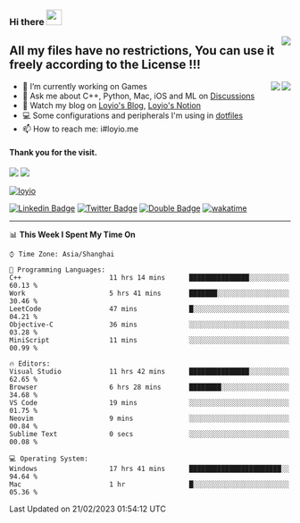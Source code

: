 <h3 align="left">Hi there <img src="https://media.giphy.com/media/hvRJCLFzcasrR4ia7z/giphy.gif" width="28"></h3>
<a align="right" href="https://github.com/loyio/loyio/blob/master/STAR/README.md"><img align="right" src="https://img.shields.io/badge/LOYIO-STAR-green" /></a>

## All my files have no restrictions, You can use it freely according to the License !!!

<a href="https://github.com/loyio#gh-light-mode-only">
     <img align="right"  src="https://loy-readme.vercel.app/api/top-langs/?username=loyio&langs_count=6&hide=css,html,jupyter%20notebook" />
</a>

<a href="https://github.com/loyio#gh-dark-mode-only">
  <img align="right"  src="https://loy-readme.vercel.app/api/top-langs/?username=loyio&langs_count=6&theme=slateorange&hide=css,html,jupyter%20notebook" />
</a>



- 🔭 I’m currently working on Games
- 💬 Ask me about C++, Python, Mac, iOS and ML on [Discussions](https://github.com/loyio/blog/discussions)
- 📔 Watch my blog on [Loyio's Blog](https://loyio.me), [Loyio's Notion](https://loyio.notion.site/loyio/Loyio-s-Dashboard-2f56bd29222a445ea9d9e8802a1ac83b)
- 💻 Some configurations and peripherals I'm using in [dotfiles](https://github.com/loyio/dotfiles)
- 📫 How to reach me: i#loyio.me


#### Thank you for the visit.
<img src="http://profile-counter.glitch.me/loyio/count.svg" />

<img src="https://loy-readme.vercel.app/api?username=loyio&show_icons=true&hide=stars&include_all_commits=true&hide_title=true&theme=slateorange" />

     

[![loyio](https://github-profile-trophy.vercel.app/?username=loyio&theme=onedark&column=4)](https://github.com/loyio)

[![Linkedin Badge](https://img.shields.io/badge/-@loyio-0077b5?style=flat-square&logo=Linkedin&logoColor=white&labelColor=0077b5&link=https://www.linkedin.com/in/loyio-hex-363172158/)](https://www.linkedin.com/in/loyio-hex-363172158/)
[![Twitter Badge](https://img.shields.io/badge/-@loyiome-1ca0f1?style=flat-square&labelColor=1ca0f1&logo=twitter&logoColor=white&link=https://twitter.com/loyiome)](https://twitter.com/loyiome)
[![Double Badge](https://img.shields.io/badge/@loyio-007722?style=flat&logo=Douban&logoColor=white)](https://www.douban.com/people/susmote)
[![wakatime](https://wakatime.com/badge/user/c0ddc104-5a20-41d1-ab9a-c4d9ea20a4d9.svg)](https://wakatime.com/@c0ddc104-5a20-41d1-ab9a-c4d9ea20a4d9)

-------
<!--START_SECTION:waka-->
📊 **This Week I Spent My Time On** 

```text
⌚︎ Time Zone: Asia/Shanghai

💬 Programming Languages: 
C++                      11 hrs 14 mins      ███████████████░░░░░░░░░░   60.13 % 
Work                     5 hrs 41 mins       ███████░░░░░░░░░░░░░░░░░░   30.46 % 
LeetCode                 47 mins             █░░░░░░░░░░░░░░░░░░░░░░░░   04.21 % 
Objective-C              36 mins             ░░░░░░░░░░░░░░░░░░░░░░░░░   03.28 % 
MiniScript               11 mins             ░░░░░░░░░░░░░░░░░░░░░░░░░   00.99 % 

🔥 Editors: 
Visual Studio            11 hrs 42 mins      ███████████████░░░░░░░░░░   62.65 % 
Browser                  6 hrs 28 mins       ████████░░░░░░░░░░░░░░░░░   34.68 % 
VS Code                  19 mins             ░░░░░░░░░░░░░░░░░░░░░░░░░   01.75 % 
Neovim                   9 mins              ░░░░░░░░░░░░░░░░░░░░░░░░░   00.84 % 
Sublime Text             0 secs              ░░░░░░░░░░░░░░░░░░░░░░░░░   00.08 % 

💻 Operating System: 
Windows                  17 hrs 41 mins      ███████████████████████░░   94.64 % 
Mac                      1 hr                █░░░░░░░░░░░░░░░░░░░░░░░░   05.36 % 

```


 Last Updated on 21/02/2023 01:54:12 UTC
<!--END_SECTION:waka-->
